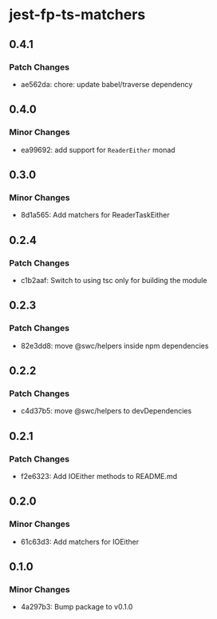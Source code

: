 # jest-fp-ts-matchers

## 0.4.1

### Patch Changes

- ae562da: chore: update babel/traverse dependency

## 0.4.0

### Minor Changes

- ea99692: add support for `ReaderEither` monad

## 0.3.0

### Minor Changes

- 8d1a565: Add matchers for ReaderTaskEither

## 0.2.4

### Patch Changes

- c1b2aaf: Switch to using tsc only for building the module

## 0.2.3

### Patch Changes

- 82e3dd8: move @swc/helpers inside npm dependencies

## 0.2.2

### Patch Changes

- c4d37b5: move @swc/helpers to devDependencies

## 0.2.1

### Patch Changes

- f2e6323: Add IOEither methods to README.md

## 0.2.0

### Minor Changes

- 61c63d3: Add matchers for IOEither

## 0.1.0

### Minor Changes

- 4a297b3: Bump package to v0.1.0
